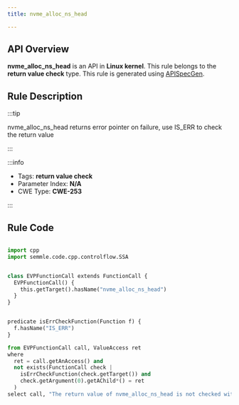 ```yaml
---
title: nvme_alloc_ns_head

---
```



## API Overview
**nvme_alloc_ns_head** is an API in **Linux kernel**. This rule belongs to the **return value check** type. This rule is generated using [APISpecGen](../../tools/APISpecGen).
## Rule Description

:::tip

nvme_alloc_ns_head returns error pointer on failure, use IS_ERR to check the return value

:::

:::info

- Tags: **return value check**
- Parameter Index: **N/A**
- CWE Type: **CWE-253**

:::

## Rule Code
```python

import cpp
import semmle.code.cpp.controlflow.SSA


class EVPFunctionCall extends FunctionCall {
  EVPFunctionCall() {
    this.getTarget().hasName("nvme_alloc_ns_head")
  }
}


predicate isErrCheckFunction(Function f) {
  f.hasName("IS_ERR") 
}

from EVPFunctionCall call, ValueAccess ret
where
  ret = call.getAnAccess() and
  not exists(FunctionCall check |
    isErrCheckFunction(check.getTarget()) and
    check.getArgument(0).getAChild*() = ret
  )
select call, "The return value of nvme_alloc_ns_head is not checked with IS_ERR."
    
```